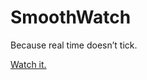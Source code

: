 # SmoothWatch
Because real time doesn’t tick.

[Watch it.](https://roederandreas.github.io/SmoothWatch/index.html)
